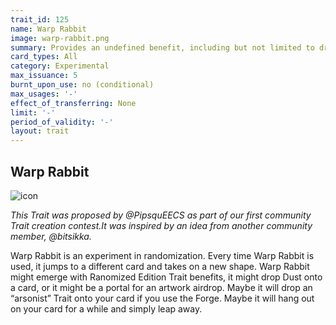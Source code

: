 ```yaml
---
trait_id: 125
name: Warp Rabbit
image: warp-rabbit.png
summary: Provides an undefined benefit, including but not limited to dropping Dust, a Randomized Edition Trait, an Arson NFT (for Forge users). Upon use, the Trait will re-appear on a different card with the potential to add a new benefit.
card_types: All
category: Experimental
max_issuance: 5
burnt_upon_use: no (conditional)
max_usages: '-'
effect_of_transferring: None
limit: '-'
period_of_validity: '-'
layout: trait
---
```

## Warp Rabbit

![icon](/assets/images/trait-icons/{{page.image}})

*This Trait was proposed by @PipsquEECS as part of our first community Trait creation contest.It was inspired by an idea from another community member, @bitsikka.*

Warp Rabbit is an experiment in randomization. Every time Warp Rabbit is used, it jumps to a different card and takes on a new shape. Warp Rabbit might emerge with Ranomized Edition Trait benefits, it might drop Dust onto a card, or it might be a portal for an artwork airdrop. Maybe it will drop an “arsonist” Trait onto your card if you use the Forge. Maybe it will hang out on your card for a while and simply leap away.
